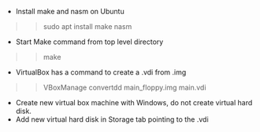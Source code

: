 - Install make and nasm on Ubuntu
>> sudo apt install make nasm

- Start Make command from top level directory
>> make

- VirtualBox has a command to create a .vdi from .img
>> VBoxManage convertdd main_floppy.img main.vdi


- Create new virtual box machine with Windows, do not create virtual hard disk. 
- Add new virtual hard disk in Storage tab pointing to the .vdi

